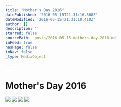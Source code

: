 ```yaml
---
title: "Mother's Day 2016"
datePublished: '2016-05-15T21:31:16.568Z'
dateModified: '2016-05-15T21:31:10.410Z'
author: []
description: ''
starred: false
sourcePath: _posts/2016-05-15-mothers-day-2016.md
inFeed: true
hasPage: false
inNav: false
_type: MediaObject

---
```

# Mother's Day 2016
![](https://the-grid-user-content.s3-us-west-2.amazonaws.com/f6a43839-6d61-43d8-b7fd-0dc90a43b133.jpg)
![](https://the-grid-user-content.s3-us-west-2.amazonaws.com/04dafdb7-811d-4a47-8759-b121dbf496f6.jpg)
![](https://the-grid-user-content.s3-us-west-2.amazonaws.com/d969f902-0006-409b-9655-a99694101b03.jpg)
![](https://the-grid-user-content.s3-us-west-2.amazonaws.com/bd05d540-b658-46b3-83d6-4a3f58e5b7ca.jpg)